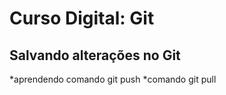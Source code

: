 # Curso Digital: Git

## Salvando alterações no Git

*aprendendo comando git push
*comando git pull
